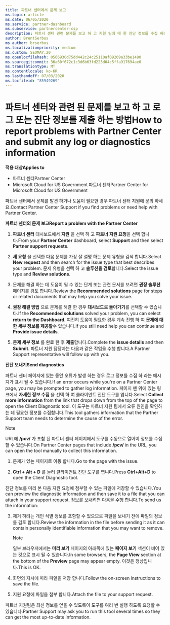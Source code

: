 ```yaml
---
title: 파트너 센터에서 문제 보고
ms.topic: article
ms.date: 06/05/2020
ms.service: partner-dashboard
ms.subservice: partnercenter-csp
description: 파트너 센터 관련 문제를 보고 하 고 지원 팀에 대 한 진단 정보를 수집 하는 방법을 설명 합니다.
author: BrentSerbus
ms.author: brserbus
ms.localizationpriority: medium
ms.custom: SEOMAY.20
ms.openlocfilehash: 0566930d75dd442c24c25110af09209a33be1480
ms.sourcegitcommit: 36a60f672c1c3d6b63fd225d04c5ffa917694ae0
ms.translationtype: MT
ms.contentlocale: ko-KR
ms.lasthandoff: 07/03/2020
ms.locfileid: "85949269"
---
```

# <a name="how-to-report-problems-with-partner-center-and-submit-any-log-or-diagnostics-information"></a><span data-ttu-id="15002-103">파트너 센터와 관련 된 문제를 보고 하 고 로그 또는 진단 정보를 제출 하는 방법</span><span class="sxs-lookup"><span data-stu-id="15002-103">How to report problems with Partner Center and submit any log or diagnostics information</span></span>

<span data-ttu-id="15002-104">**적용 대상**</span><span class="sxs-lookup"><span data-stu-id="15002-104">**Applies to**</span></span>

- <span data-ttu-id="15002-105">파트너 센터</span><span class="sxs-lookup"><span data-stu-id="15002-105">Partner Center</span></span>
- <span data-ttu-id="15002-106">Microsoft Cloud for US Government 파트너 센터</span><span class="sxs-lookup"><span data-stu-id="15002-106">Partner Center for Microsoft Cloud for US Government</span></span>

<span data-ttu-id="15002-107">파트너 센터에서 문제를 발견 하거나 도움이 필요한 경우 파트너 센터 지원에 문의 하세요.</span><span class="sxs-lookup"><span data-stu-id="15002-107">Contact Partner Center Support if you find problems or need help with Partner Center.</span></span>

<span data-ttu-id="15002-108">**파트너 센터의 문제 보고**</span><span class="sxs-lookup"><span data-stu-id="15002-108">**Report a problem with the Partner Center**</span></span>

1. <span data-ttu-id="15002-109">**파트너 센터** 대시보드에서 **지원** 을 선택 하 고 **파트너 지원 요청**을 선택 합니다.</span><span class="sxs-lookup"><span data-stu-id="15002-109">From your **Partner Center** dashboard, select **Support** and then select **Partner support requests**.</span></span>

2. <span data-ttu-id="15002-110">**새 요청** 을 선택한 다음 문제를 가장 잘 설명 하는 문제 유형을 검색 합니다.</span><span class="sxs-lookup"><span data-stu-id="15002-110">Select **New request** and then search for the issue type that best describes your problem.</span></span> <span data-ttu-id="15002-111">문제 유형을 선택 하 고 **솔루션을 검토**합니다.</span><span class="sxs-lookup"><span data-stu-id="15002-111">Select the issue type and **Review solutions**.</span></span>

3. <span data-ttu-id="15002-112">문제를 해결 하는 데 도움이 될 수 있는 단계 또는 관련 문서를 보려면 **권장 솔루션** 페이지를 검토 합니다.</span><span class="sxs-lookup"><span data-stu-id="15002-112">Review the **Recommended solutions** page for steps or related documents that may help you solve your issue.</span></span>

4. <span data-ttu-id="15002-113">**권장 해결 방법** 으로 문제를 해결 한 경우 **대시보드로 돌아가기**를 선택할 수 있습니다.</span><span class="sxs-lookup"><span data-stu-id="15002-113">If the **Recommended solutions** solved your problem, you can select **return to the Dashboard**.</span></span> <span data-ttu-id="15002-114">여전히 도움이 필요한 경우 계속 진행 하 여 **문제에 대 한 세부 정보를 제공할**수 있습니다.</span><span class="sxs-lookup"><span data-stu-id="15002-114">If you still need help you can continue and **Provide issue details**.</span></span>

5. <span data-ttu-id="15002-115">**문제 세부 정보** 를 완료 한 후 **제출**합니다.</span><span class="sxs-lookup"><span data-stu-id="15002-115">Complete the **issue details** and then **Submit**.</span></span> <span data-ttu-id="15002-116">파트너 지원 담당자는 다음과 같은 작업을 수행 합니다.</span><span class="sxs-lookup"><span data-stu-id="15002-116">A Partner Support representative will follow up with you.</span></span>

<span data-ttu-id="15002-117">**진단 보내기**</span><span class="sxs-lookup"><span data-stu-id="15002-117">**Send diagnostics**</span></span>

<span data-ttu-id="15002-118">파트너 센터 페이지에 있는 동안 오류가 발생 하는 경우 로그 정보를 수집 하 라는 메시지가 표시 될 수 있습니다.</span><span class="sxs-lookup"><span data-stu-id="15002-118">If an error occurs while you're on a Partner Center page, you may be prompted to gather log information.</span></span> <span data-ttu-id="15002-119">페이지 맨 위에 있는 링크에서 **자세한 정보 수집** 을 선택 하 여 클라이언트 진단 도구를 엽니다.</span><span class="sxs-lookup"><span data-stu-id="15002-119">Select **Collect more information** from the link that drops down from the top of the page to open the Client Diagnostic tool.</span></span> <span data-ttu-id="15002-120">이 도구는 파트너 지원 팀에서 오류 원인을 확인하는 데 필요한 정보를 수집합니다.</span><span class="sxs-lookup"><span data-stu-id="15002-120">This tool gathers information that the Partner Support team needs to determine the cause of the error.</span></span> 

>[!NOTE]
><span data-ttu-id="15002-121">URL에 **/pcv/** 가 포함 된 파트너 센터 페이지에서 도구를 수동으로 열어이 정보를 수집할 수 있습니다.</span><span class="sxs-lookup"><span data-stu-id="15002-121">On Partner Center pages that include **/pcv/** in the URL, you can open the tool manually to collect this information.</span></span>

1. <span data-ttu-id="15002-122">문제가 있는 페이지로 이동 합니다.</span><span class="sxs-lookup"><span data-stu-id="15002-122">Go to the page with the issue.</span></span>

2. <span data-ttu-id="15002-123">**Ctrl + Alt + D** 를 눌러 클라이언트 진단 도구를 엽니다.</span><span class="sxs-lookup"><span data-stu-id="15002-123">Press **Ctrl+Alt+D** to open the Client Diagnostic tool.</span></span>

<span data-ttu-id="15002-124">진단 정보를 미리 본 다음 지원 요청에 첨부할 수 있는 파일에 저장할 수 있습니다.</span><span class="sxs-lookup"><span data-stu-id="15002-124">You can preview the diagnostic information and then save it to a file that you can attach in your support request.</span></span> <span data-ttu-id="15002-125">정보를 보내려면 다음을 수행 합니다.</span><span class="sxs-lookup"><span data-stu-id="15002-125">To send us the information:</span></span>

3. <span data-ttu-id="15002-126">제거 하려는 개인 식별 정보를 포함할 수 있으므로 파일을 보내기 전에 파일의 정보를 검토 합니다.</span><span class="sxs-lookup"><span data-stu-id="15002-126">Review the information in the file before sending it as it can contain personally identifiable information that you may want to remove.</span></span> 

    >[!NOTE]
    ><span data-ttu-id="15002-127">일부 브라우저에서는 **미리 보기** 페이지의 아래쪽에 있는 **페이지 보기** 섹션이 비어 있는 것으로 표시 될 수 있습니다.</span><span class="sxs-lookup"><span data-stu-id="15002-127">In some browsers, the **Page View** section at the bottom of the **Preview** page may appear empty.</span></span> <span data-ttu-id="15002-128">이것은 정상입니다.</span><span class="sxs-lookup"><span data-stu-id="15002-128">This is OK.</span></span>

4. <span data-ttu-id="15002-129">화면의 지시에 따라 파일을 저장 합니다.</span><span class="sxs-lookup"><span data-stu-id="15002-129">Follow the on-screen instructions to save the file.</span></span>

5. <span data-ttu-id="15002-130">지원 요청에 파일을 첨부 합니다.</span><span class="sxs-lookup"><span data-stu-id="15002-130">Attach the file to your support request.</span></span>

<span data-ttu-id="15002-131">파트너 지원팀은 최신 정보를 얻을 수 있도록이 도구를 여러 번 실행 하도록 요청할 수 있습니다.</span><span class="sxs-lookup"><span data-stu-id="15002-131">Partner Support may ask you to run this tool several times so they can get the most up-to-date information.</span></span>

